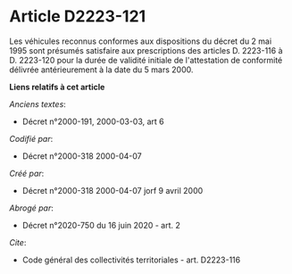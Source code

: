 # Article D2223-121

Les véhicules reconnus conformes aux dispositions du décret du 2 mai 1995 sont présumés satisfaire aux prescriptions des
articles D. 2223-116 à D. 2223-120 pour la durée de validité initiale de l'attestation de conformité délivrée antérieurement
à la date du 5 mars 2000.

**Liens relatifs à cet article**

_Anciens textes_:

  - Décret n°2000-191, 2000-03-03, art 6

_Codifié par_:

  - Décret n°2000-318 2000-04-07

_Créé par_:

  - Décret n°2000-318 2000-04-07 jorf 9 avril 2000

_Abrogé par_:

  - Décret n°2020-750 du 16 juin 2020 - art. 2

_Cite_:

  - Code général des collectivités territoriales - art. D2223-116
